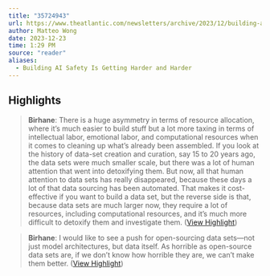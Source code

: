 ```yaml
---
title: "35724943"
url: https://www.theatlantic.com/newsletters/archive/2023/12/building-ai-safety-is-getting-harder-and-harder/676960/?utm_source=feed
author: Matteo Wong
date: 2023-12-23
time: 1:29 PM
source: "reader"
aliases:
  - Building AI Safety Is Getting Harder and Harder
---
```

## Highlights
> **Birhane**: There is a huge asymmetry in terms of resource allocation, where it’s much easier to build stuff but a lot more taxing in terms of intellectual labor, emotional labor, and computational resources when it comes to cleaning up what’s already been assembled. If you look at the history of data-set creation and curation, say 15 to 20 years ago, the data sets were much smaller scale, but there was a lot of human attention that went into detoxifying them. But now, all that human attention to data sets has really disappeared, because these days a lot of that data sourcing has been automated. That makes it cost-effective if you want to build a data set, but the reverse side is that, because data sets are much larger now, they require a lot of resources, including computational resources, and it’s much more difficult to detoxify them and investigate them. ([View Highlight](https://read.readwise.io/read/01hj9qncf0r6w8bpzp8gytmk0q))

> **Birhane**: I would like to see a push for open-sourcing data sets—not just model architectures, but data itself. As horrible as open-source data sets are, if we don’t know how horrible they are, we can’t make them better. ([View Highlight](https://read.readwise.io/read/01hj9qp56wv1hg1ph98j71nwyz))